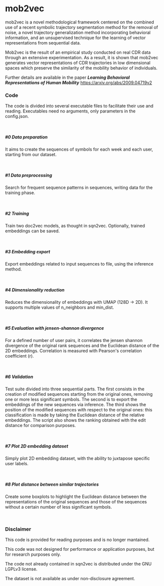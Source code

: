 # mob2vec

mob2vec is a novel methodological framework centered on the combined use of a recent symbolic trajectory segmentation 
method for the removal of noise, a novel trajectory generalization method incorporating
 behavioral information, and an unsupervised technique for the learning of vector 
 representations from sequential data. 
 
 Mob2vec is the result of an empirical study 
 conducted on real CDR data through an extensive experimentation. 
 As a result, it is shown that mob2vec generates vector representations of CDR 
 trajectories in low dimensional spaces which preserve the similarity of the 
 mobility behavior of individuals.
 
 Further details are available in the paper ***Learning Behavioral Representations of Human Mobility*** https://arxiv.org/abs/2009.04719v2
 

### Code
The code is divided into several executable files to facilitate their use and reading.
Executables need no arguments, only parameters in the config.json.

<br />

##### #0 Data preparation
It aims to create the sequences of symbols for each week and each user, starting from our dataset.

<br />

##### #1 Data preprocessing
Search for frequent sequence patterns in sequences, writing data for the training phase.

<br />

##### #2 Training
Train two doc2vec models, as thought in sqn2vec.
Optionally, trained embeddings can be saved.

<br />

##### #3 Embedding export
Export embeddings related to input sequences to file, using the inference method.

<br />

##### #4 Dimensionality reduction
Reduces the dimensionality of embeddings with UMAP (128D -> 2D). It supports multiple values of n_neighbors and min_dist.

<br />

##### #5 Evaluation with jensen-shannon divergence
For a defined number of user pairs, it correlates the jensen shannon divergence of the original rank sequences and the 
Euclidean distance of the 2D embeddings. Correlation is measured with Pearson's correlation coefficient (r).

<br />

##### #6 Validation
Test suite divided into three sequential parts. The first consists in the creation of modified sequences starting 
from the original ones, removing one or more less significant symbols. The second is to export the embeddings of the 
new sequences via inference. The third shows the position of the modified sequences with respect to the original ones:
 this classification is made by taking the Euclidean distance of the relative embeddings. The script also shows the 
 ranking obtained with the edit distance for comparison purposes.
 
<br />

##### #7 Plot 2D embedding dataset
Simply plot 2D embedding dataset, with the ability to juxtapose specific user labels.

<br />

##### #8 Plot distance between similar trajectories
Create some boxplots to highlight the Euclidean distance between the representations of the original sequences and
 those of the sequences without a certain number of less significant symbols.

<br />

### Disclaimer
This code is provided for reading purposes and is no longer mantained.

This code was not designed for performance or application purposes, but for research purposes only.

The code not already contained in sqn2vec is distributed under the GNU LGPLv3 license.

The dataset is not available as under non-disclosure agreement.
